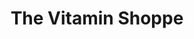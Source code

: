---
title: "The Vitamin Shoppe"
url: /greenfield/the-vitamin-shoppe/
shop: nutrition supplements
---